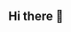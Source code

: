 ## Hi there 👋

<!--
**PaulPavan/PaulPavan** is a ✨ _special_ ✨ repository because its `README.md` (this file) appears on your GitHub profile.

Here are some ideas to get you started:

- 🔭 I’m currently working on HR Analaysis
- 🌱 I’m currently learning to get the information presenting using the PowerBI tool
🚀 **Unveiling Insights with Data-Driven HR Analysis!** 📊

As a Data Analyst/Business Intelligence enthusiast, I had the incredible opportunity to delve into an insightful project analyzing **Employee Satisfaction**, **Attrition Trends**, and **Performance Metrics** for our HR team. 🎯 Here's what we explored:  

1️⃣ **Employee Satisfaction**  
Understanding work-life balance, job satisfaction, and relationship satisfaction to gauge overall happiness levels. 💼🌟  

2️⃣ **Attrition Analysis**  
Unveiling trends based on parameters like education, age group, salary brackets, and marital status to predict and reduce turnover. 🔍📉  

3️⃣ **Performance Metrics**  
Analyzing key performance indicators such as years of experience, department contributions, hike percentages, overtime, and prior company history to identify top performers and growth opportunities. 📈✨  

The project was brought to life using **Power BI**, featuring interactive dashboards with buttons for seamless navigation and reset functionalities, ensuring an intuitive user experience. 💡✨  

This initiative empowers our HR team with actionable insights, driving strategic decisions and fostering a thriving workplace culture. 💪🚀  

#DataAnalytics #BusinessIntelligence #PowerBI #EmployeeExperience #HRAnalytics #DataDrivenDecisions
